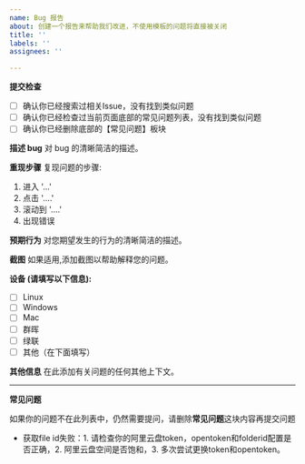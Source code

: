 ```yaml
---
name: Bug 报告
about: 创建一个报告来帮助我们改进，不使用模板的问题将直接被关闭
title: ''
labels: ''
assignees: ''

---
```


**提交检查**

- [ ] 确认你已经搜索过相关Issue，没有找到类似问题
- [ ] 确认你已经检查过当前页面底部的常见问题列表，没有找到类似问题
- [ ] 确认你已经删除底部的【常见问题】板块

**描述 bug**
对 bug 的清晰简洁的描述。

**重现步骤**
复现问题的步骤:
1. 进入 '...'
2. 点击 '....'
3. 滚动到 '....'
4. 出现错误

**预期行为**
对您期望发生的行为的清晰简洁的描述。

**截图**
如果适用,添加截图以帮助解释您的问题。

**设备 (请填写以下信息):**
 - [ ] Linux
 - [ ] Windows
 - [ ] Mac
 - [ ] 群晖
 - [ ] 绿联
 - [ ] 其他（在下面填写）

**其他信息**
在此添加有关问题的任何其他上下文。

---

**常见问题**

如果你的问题不在此列表中，仍然需要提问，请删除**常见问题**这块内容再提交问题

* 获取file id失败：1. 请检查你的阿里云盘token，opentoken和folderid配置是否正确，2. 阿里云盘空间是否饱和，3. 多次尝试更换token和opentoken。